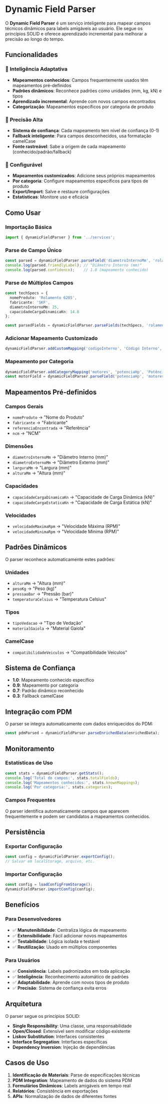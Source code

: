 # Dynamic Field Parser

O **Dynamic Field Parser** é um serviço inteligente para mapear campos técnicos dinâmicos para labels amigáveis ao usuário. Ele segue os princípios SOLID e oferece aprendizado incremental para melhorar a precisão ao longo do tempo.

## Funcionalidades

### 🧠 **Inteligência Adaptativa**
- **Mapeamentos conhecidos**: Campos frequentemente usados têm mapeamentos pré-definidos
- **Padrões dinâmicos**: Reconhece padrões como unidades (mm, kg, kN) e tipos
- **Aprendizado incremental**: Aprende com novos campos encontrados
- **Categorização**: Mapeamentos específicos por categoria de produto

### 🎯 **Precisão Alta**
- **Sistema de confiança**: Cada mapeamento tem nível de confiança (0-1)
- **Fallback inteligente**: Para campos desconhecidos, usa formatação camelCase
- **Fonte rastreável**: Sabe a origem de cada mapeamento (conhecido/padrão/fallback)

### 🔧 **Configurável**
- **Mapeamentos customizados**: Adicione seus próprios mapeamentos
- **Por categoria**: Configure mapeamentos específicos para tipos de produto
- **Export/Import**: Salve e restaure configurações
- **Estatísticas**: Monitore uso e eficácia

## Como Usar

### Importação Básica

```typescript
import { dynamicFieldParser } from '../services';
```

### Parse de Campo Único

```typescript
const parsed = dynamicFieldParser.parseField('diametroInternoMm', 'rolamentos');
console.log(parsed.friendlyLabel); // "Diâmetro Interno (mm)"
console.log(parsed.confidence);    // 1.0 (mapeamento conhecido)
```

### Parse de Múltiplos Campos

```typescript
const techSpecs = {
  nomeProduto: 'Rolamento 6205',
  fabricante: 'SKF',
  diametroInternoMm: 25,
  capacidadeCargaDinamicaKn: 14.8
};

const parsedFields = dynamicFieldParser.parseFields(techSpecs, 'rolamentos');
```

### Adicionar Mapeamento Customizado

```typescript
dynamicFieldParser.addCustomMapping('codigoInterno', 'Código Interno', 'sistema');
```

### Mapeamento por Categoria

```typescript
dynamicFieldParser.addCategoryMapping('motores', 'potenciaHp', 'Potência (HP)');
const motorField = dynamicFieldParser.parseField('potenciaHp', 'motores');
```

## Mapeamentos Pré-definidos

### Campos Gerais
- `nomeProduto` → "Nome do Produto"
- `fabricante` → "Fabricante"
- `referenciaEncontrada` → "Referência"
- `ncm` → "NCM"

### Dimensões
- `diametroInternoMm` → "Diâmetro Interno (mm)"
- `diametroExternoMm` → "Diâmetro Externo (mm)"
- `larguraMm` → "Largura (mm)"
- `alturaMm` → "Altura (mm)"

### Capacidades
- `capacidadeCargaDinamicaKn` → "Capacidade de Carga Dinâmica (kN)"
- `capacidadeCargaEstaticaKn` → "Capacidade de Carga Estática (kN)"

### Velocidades
- `velocidadeMaximaRpm` → "Velocidade Máxima (RPM)"
- `velocidadeMinimaRpm` → "Velocidade Mínima (RPM)"

## Padrões Dinâmicos

O parser reconhece automaticamente estes padrões:

### Unidades
- `alturaMm` → "Altura (mm)"
- `pesoKg` → "Peso (kg)"
- `pressaoBar` → "Pressão (bar)"
- `temperaturaCelsius` → "Temperatura Celsius"

### Tipos
- `tipoVedacao` → "Tipo de Vedação"
- `materialGaiola` → "Material Gaiola"

### CamelCase
- `compatibilidadeVeiculos` → "Compatibilidade Veiculos"

## Sistema de Confiança

- **1.0**: Mapeamento conhecido específico
- **0.9**: Mapeamento por categoria
- **0.7**: Padrão dinâmico reconhecido
- **0.3**: Fallback camelCase

## Integração com PDM

O parser se integra automaticamente com dados enriquecidos do PDM:

```typescript
const pdmParsed = dynamicFieldParser.parseEnrichedData(enrichedData);
```

## Monitoramento

### Estatísticas de Uso

```typescript
const stats = dynamicFieldParser.getStats();
console.log('Total de campos:', stats.totalFields);
console.log('Mapeamentos conhecidos:', stats.knownMappings);
console.log('Por categoria:', stats.categories);
```

### Campos Frequentes

O parser identifica automaticamente campos que aparecem frequentemente e podem ser candidatos a mapeamentos conhecidos.

## Persistência

### Exportar Configuração

```typescript
const config = dynamicFieldParser.exportConfig();
// Salvar em localStorage, arquivo, etc.
```

### Importar Configuração

```typescript
const config = loadConfigFromStorage();
dynamicFieldParser.importConfig(config);
```

## Benefícios

### Para Desenvolvedores
- ✅ **Manutenibilidade**: Centraliza lógica de mapeamento
- ✅ **Extensibilidade**: Fácil adicionar novos mapeamentos
- ✅ **Testabilidade**: Lógica isolada e testável
- ✅ **Reutilização**: Usado em múltiplos componentes

### Para Usuários
- ✅ **Consistência**: Labels padronizados em toda aplicação
- ✅ **Inteligência**: Reconhecimento automático de padrões
- ✅ **Adaptabilidade**: Aprende com novos tipos de produto
- ✅ **Precisão**: Sistema de confiança evita erros

## Arquitetura

O parser segue os princípios SOLID:

- **Single Responsibility**: Uma classe, uma responsabilidade
- **Open/Closed**: Extensível sem modificar código existente
- **Liskov Substitution**: Interfaces consistentes
- **Interface Segregation**: Interfaces específicas
- **Dependency Inversion**: Injeção de dependências

## Casos de Uso

1. **Identificação de Materiais**: Parse de especificações técnicas
2. **PDM Integration**: Mapeamento de dados do sistema PDM
3. **Formulários Dinâmicos**: Labels amigáveis em tempo real
4. **Relatórios**: Consistência em exportações
5. **APIs**: Normalização de dados de diferentes fontes
